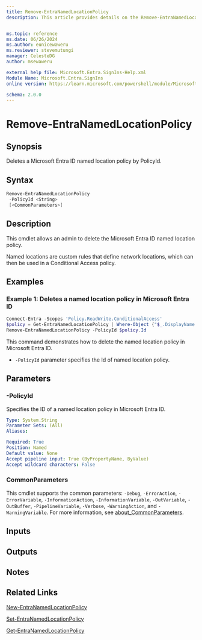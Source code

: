 ```yaml
---
title: Remove-EntraNamedLocationPolicy
description: This article provides details on the Remove-EntraNamedLocationPolicy command.


ms.topic: reference
ms.date: 06/26/2024
ms.author: eunicewaweru
ms.reviewer: stevemutungi
manager: CelesteDG
author: msewaweru

external help file: Microsoft.Entra.SignIns-Help.xml
Module Name: Microsoft.Entra.SignIns
online version: https://learn.microsoft.com/powershell/module/Microsoft.Entra.SignIns/Remove-EntraNamedLocationPolicy

schema: 2.0.0
---
```


# Remove-EntraNamedLocationPolicy

## Synopsis

Deletes a Microsoft Entra ID named location policy by PolicyId.

## Syntax

```powershell
Remove-EntraNamedLocationPolicy
 -PolicyId <String>
 [<CommonParameters>]
```

## Description

This cmdlet allows an admin to delete the Microsoft Entra ID named location policy.

Named locations are custom rules that define network locations, which can then be used in a Conditional Access policy.

## Examples

### Example 1: Deletes a named location policy in Microsoft Entra ID

```powershell
Connect-Entra -Scopes 'Policy.ReadWrite.ConditionalAccess'
$policy = Get-EntraNamedLocationPolicy | Where-Object {"$_.DisplayName -eq 'IP named location policy'"}
Remove-EntraNamedLocationPolicy -PolicyId $policy.Id
```

This command demonstrates how to delete the named location policy in Microsoft Entra ID.

- `-PolicyId` parameter specifies the Id of named location policy.

## Parameters

### -PolicyId

Specifies the ID of a named location policy in Microsoft Entra ID.

```yaml
Type: System.String
Parameter Sets: (All)
Aliases:

Required: True
Position: Named
Default value: None
Accept pipeline input: True (ByPropertyName, ByValue)
Accept wildcard characters: False
```

### CommonParameters

This cmdlet supports the common parameters: `-Debug`, `-ErrorAction`, `-ErrorVariable`, `-InformationAction`, `-InformationVariable`, `-OutVariable`, `-OutBuffer`, `-PipelineVariable`, `-Verbose`, `-WarningAction`, and `-WarningVariable`. For more information, see [about_CommonParameters](https://go.microsoft.com/fwlink/?LinkID=113216).

## Inputs

## Outputs

## Notes

## Related Links

[New-EntraNamedLocationPolicy](New-EntraNamedLocationPolicy.md)

[Set-EntraNamedLocationPolicy](Set-EntraNamedLocationPolicy.md)

[Get-EntraNamedLocationPolicy](Get-EntraNamedLocationPolicy.md)

